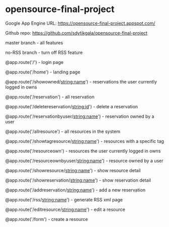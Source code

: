 # opensource-final-project

Google App Engine URL: https://opensource-final-project.appspot.com/

Github repo: https://github.com/sdytjkgala/opensource-final-project

master branch - all features

no-RSS branch - turn off RSS feature

@app.route('/') - login page

@app.route('/home') - landing page

@app.route('/showowned/<string:name>') - reservations the user currently logged in owns

@app.route('/reservation') - all reservation

@app.route('/deletereservation/<string:id>') - delete a reservation

@app.route('/reservationbyuser/<string:name>') - reservation owned by a user

@app.route('/allresource') - all resources in the system
		
@app.route('/showtagresource/<string:name>') - resources with a specific tag

@app.route('/resourceown') - resources the user currently logged in owns

@app.route('/resourceownbyuser/<string:name>') - resource owned by a user

@app.route('/showresource/<string:name>') - show resource detail
		
@app.route('/showreservation/<string:name>') - show reservation detail

@app.route('/addreservation/<string:name>') - add a new reservation

@app.route('/rss/<string:name>') - generate RSS xml page

@app.route('/editresource/<string:name>') - edit a resource

@app.route('/form') - create a resource
